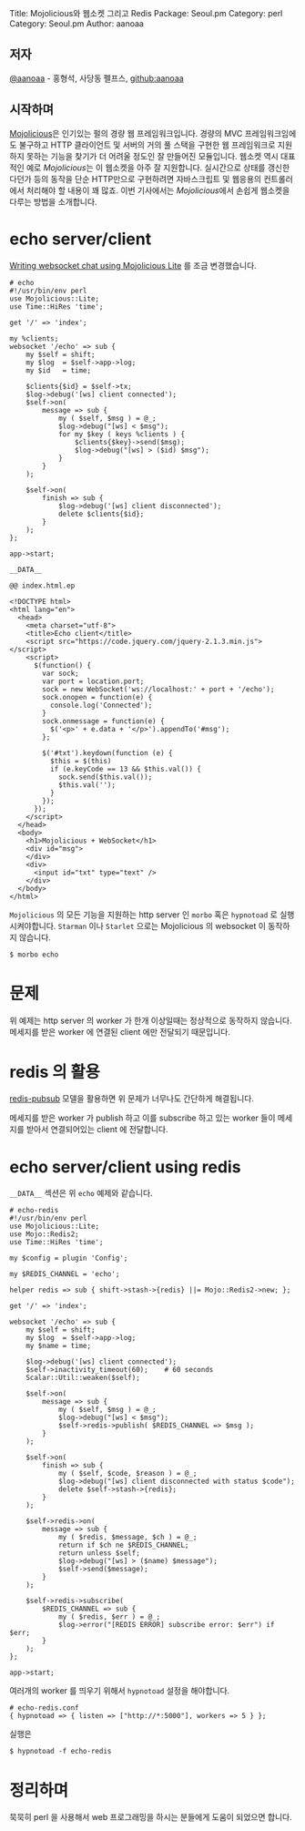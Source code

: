 Title:    Mojolicious와 웹소켓 그리고 Redis
Package:  Seoul.pm
Category: perl
Category: Seoul.pm
Author:   aanoaa

저자
-----

[@aanoaa][twitter-aanoaa] - 홍형석, 사당동 펠프스, [github:aanoaa][github-aanoaa]


시작하며
---------

[Mojolicious][home-mojolicious]은 인기있는 펄의 경량 웹 프레임워크입니다.
경량의 MVC 프레임워크임에도 불구하고 HTTP 클라이언트 및 서버의
거의 풀 스택을 구현한 웹 프레임워크로 지원하지 못하는 기능을
찾기가 더 어려울 정도인 잘 만들어진 모듈입니다.
웹소켓 역시 대표적인 예로 *Mojolicious*는 이 웹소켓을 아주 잘 지원합니다.
실시간으로 상태를 갱신한다던가 등의 동작을 단순 HTTP만으로 구현하려면
자바스크립트 및 웹응용의 컨트롤러에서 처리해야 할 내용이 꽤 많죠.
이번 기사에서는 *Mojolicious*에서 손쉽게 웹소켓을 다루는 방법을 소개합니다.


# echo server/client #

[Writing websocket chat using Mojolicious Lite][mojo-wiki] 를 조금 변경했습니다.

    # echo
    #!/usr/bin/env perl
    use Mojolicious::Lite;
    use Time::HiRes 'time';
    
    get '/' => 'index';
    
    my %clients;
    websocket '/echo' => sub {
        my $self = shift;
        my $log  = $self->app->log;
        my $id   = time;
    
        $clients{$id} = $self->tx;
        $log->debug('[ws] client connected');
        $self->on(
            message => sub {
                my ( $self, $msg ) = @_;
                $log->debug("[ws] < $msg");
                for my $key ( keys %clients ) {
                    $clients{$key}->send($msg);
                    $log->debug("[ws] > ($id) $msg");
                }
            }
        );
    
        $self->on(
            finish => sub {
                $log->debug('[ws] client disconnected');
                delete $clients{$id};
            }
        );
    };
    
    app->start;
    
    __DATA__
    
    @@ index.html.ep
    
    <!DOCTYPE html>
    <html lang="en">
      <head>
        <meta charset="utf-8">
        <title>Echo client</title>
        <script src="https://code.jquery.com/jquery-2.1.3.min.js"></script>
        <script>
          $(function() {
            var sock;
            var port = location.port;
            sock = new WebSocket('ws://localhost:' + port + '/echo');
            sock.onopen = function(e) {
              console.log('Connected');
            }
            sock.onmessage = function(e) {
              $('<p>' + e.data + '</p>').appendTo('#msg');
            };
    
            $('#txt').keydown(function (e) {
              $this = $(this)
              if (e.keyCode == 13 && $this.val()) {
                sock.send($this.val());
                $this.val('');
              }
            });
          });
        </script>
      </head>
      <body>
        <h1>Mojolicious + WebSocket</h1>
        <div id="msg">
        </div>
        <div>
          <input id="txt" type="text" />
        </div>
      </body>
    </html>

`Mojolicious` 의 모든 기능을 지원하는 http server 인 `morbo` 혹은
`hypnotoad` 로 실행 시켜야합니다.
`Starman` 이나 `Starlet` 으로는 Mojolicious 의 websocket 이 동작하지
않습니다.

    $ morbo echo

# 문제 #

위 예제는 http server 의 worker 가 한개 이상일때는 정상적으로 동작하지 않습니다.
메세지를 받은 worker 에 연결된 client 에만 전달되기 때문입니다.

# redis 의 활용 #

[redis-pubsub][redis-pubsub] 모델을 활용하면 위 문제가 너무나도
간단하게 해결됩니다.

메세지를 받은 worker 가 publish 하고 이를 subscribe 하고 있는 worker
들이 메세지를 받아서 연결되어있는 client 에 전달합니다.

# echo server/client using redis #

`__DATA__` 섹션은 위 `echo` 예제와 같습니다.

    # echo-redis
    #!/usr/bin/env perl
    use Mojolicious::Lite;
    use Mojo::Redis2;
    use Time::HiRes 'time';

    my $config = plugin 'Config';

    my $REDIS_CHANNEL = 'echo';
    
    helper redis => sub { shift->stash->{redis} ||= Mojo::Redis2->new; };
    
    get '/' => 'index';
    
    websocket '/echo' => sub {
        my $self = shift;
        my $log  = $self->app->log;
        my $name = time;
    
        $log->debug('[ws] client connected');
        $self->inactivity_timeout(60);    # 60 seconds
        Scalar::Util::weaken($self);
    
        $self->on(
            message => sub {
                my ( $self, $msg ) = @_;
                $log->debug("[ws] < $msg");
                $self->redis->publish( $REDIS_CHANNEL => $msg );
            }
        );
    
        $self->on(
            finish => sub {
                my ( $self, $code, $reason ) = @_;
                $log->debug("[ws] client disconnected with status $code");
                delete $self->stash->{redis};
            }
        );
    
        $self->redis->on(
            message => sub {
                my ( $redis, $message, $ch ) = @_;
                return if $ch ne $REDIS_CHANNEL;
                return unless $self;
                $log->debug("[ws] > ($name) $message");
                $self->send($message);
            }
        );
    
        $self->redis->subscribe(
            $REDIS_CHANNEL => sub {
                my ( $redis, $err ) = @_;
                $log->error("[REDIS ERROR] subscribe error: $err") if $err;
            }
        );
    };
    
    app->start;

여러개의 worker 를 띄우기 위해서 `hypnotoad` 설정을 해야합니다.

    # echo-redis.conf
    { hypnotoad => { listen => ["http://*:5000"], workers => 5 } };

실행은

    $ hypnotoad -f echo-redis

# 정리하며 #

묵묵히 perl 을 사용해서 web 프로그래밍을 하시는 분들에게 도움이
되었으면 합니다.


[cpan]:             http://www.cpan.org/
[github-aanoaa]:    https://github.com/aanoaa
[home-perlbrew]:    http://perlbrew.pl/
[mojo-wiki]:        https://github.com/kraih/mojo/wiki/Writing-websocket-chat-using-Mojolicious-Lite
[redis-pubsub]:     http://redis.io/topics/pubsub
[twitter-aanoaa]:   https://twitter.com/aanoaa
[home-mojolicious]: http://mojolicio.us/
